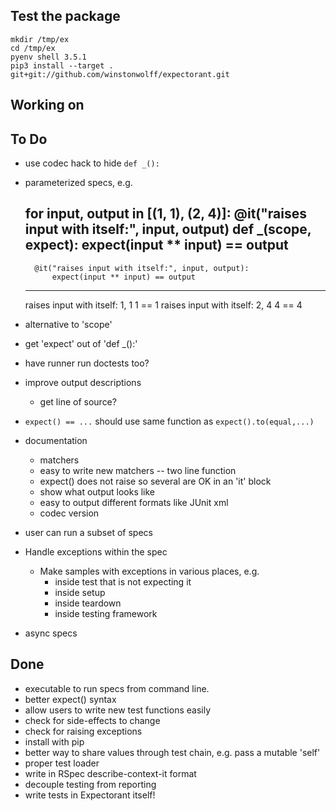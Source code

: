 ## Test the package

    mkdir /tmp/ex
    cd /tmp/ex
    pyenv shell 3.5.1
    pip3 install --target . git+git://github.com/winstonwolff/expectorant.git




## Working on


## To Do

- use codec hack to hide `def _():`

- parameterized specs, e.g.

    for input, output in [(1, 1), (2, 4)]:
        @it("raises input with itself:", input, output)
        def _(scope, expect):
            expect(input ** input) == output
    ---
        @it("raises input with itself:", input, output):
            expect(input ** input) == output
    ---
    raises input with itself: 1, 1
        1 == 1
    raises input with itself: 2, 4
        4 == 4

- alternative to 'scope'

- get 'expect' out of 'def _():'

- have runner run doctests too?

- improve output descriptions
    - get line of source?

- `expect() == ...` should use same function as `expect().to(equal,...)`

- documentation
    - matchers
    - easy to write new matchers -- two line function
    - expect() does not raise so several are OK in an 'it' block
    - show what output looks like
    - easy to output different formats like JUnit xml
    - codec version

- user can run a subset of specs

- Handle exceptions within the spec
    - Make samples with exceptions in various places, e.g.
        - inside test that is not expecting it
        - inside setup
        - inside teardown
        - inside testing framework

- async specs



## Done
- executable to run specs from command line.
- better expect() syntax
- allow users to write new test functions easily
- check for side-effects to change
- check for raising exceptions
- install with pip
- better way to share values through test chain, e.g. pass a mutable 'self'
- proper test loader
- write in RSpec describe-context-it format
- decouple testing from reporting
- write tests in Expectorant itself!

